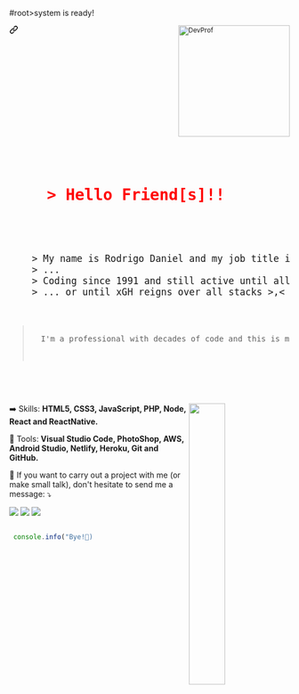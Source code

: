 
<div style="
  -webkit-animation: slide-up 0.9s cubic-bezier(0.65, 0, 0.35, 1) both;
          animation: slide-up 0.9s cubic-bezier(0.65, 0, 0.35, 1) both;


@-webkit-keyframes slide-up {
  0% {
    transform: translateY(100px);
  }
  100% {
    transform: translateY(0);
  }
}

@keyframes slide-up {
  0% {
    transform: translateY(100px);
  }
  100% {
    transform: translateY(0);
  }
}">
<div style="background: url(https://web4comunicacao.com/wp-content/uploads/2016/07/lines-of-code.jpg);  ">
  <p align="left">#root>system is ready!</p>
<small style="height: 30px"><svg class="octicon octicon-link" viewBox="0 0 16 16" version="1.1" width="16" height="16" aria-hidden="true"><path fill-rule="evenodd" d="M7.775 3.275a.75.75 0 001.06 1.06l1.25-1.25a2 2 0 112.83 2.83l-2.5 2.5a2 2 0 01-2.83 0 .75.75 0 00-1.06 1.06 3.5 3.5 0 004.95 0l2.5-2.5a3.5 3.5 0 00-4.95-4.95l-1.25 1.25zm-4.69 9.64a2 2 0 010-2.83l2.5-2.5a2 2 0 012.83 0 .75.75 0 001.06-1.06 3.5 3.5 0 00-4.95 0l-2.5 2.5a3.5 3.5 0 004.95 4.95l1.25-1.25a.75.75 0 00-1.06-1.06l-1.25 1.25a2 2 0 01-2.83 0z"></path></svg>
  
  <img src="https://user-images.githubusercontent.com/27720916/151708725-e6ba3538-4d83-4697-946f-d6189361b2bc.gif" alt="DevProf" min-width="300px" max-width="300px" width="200px" align="right"/>
    
  
  <br/>
    
  </small>

<p align="left"> 
  <pre style="width: 100%" >
  <h1 align="left" style="color: red; transition: all 2s ease 1s;" class="slide-up">
    > Hello Friend[s]!!  
  </h1>
  <big>
    > My name is Rodrigo Daniel and my job title is Senior Full Stack Developer
    > ...
    > Coding since 1991 and still active until all bugs are extinct
    > ... or until xGH reigns over all stacks >,<
  </big>
  <blockquote>
  I'm a professional with decades of code and this is my life.
  
  </blockquote>
  
  </pre>
  <img align="right" width="36%" src="https://github-readme-stats.vercel.app/api?username=rodasistemas&count_private=true&show_icons=true&theme=tokyonight" />
</p>

<p align="left">
  ➡️ Skills: <strong>HTML5, CSS3, JavaScript, PHP, Node, React and ReactNative.</strong>
</p>

<p align="left">
  💼 Tools: <strong>Visual Studio Code, PhotoShop, AWS, Android Studio, Netlify, Heroku, Git and GitHub.</strong>
</p>

<p align="left">
  💌 If you want to carry out a project with me (or make small talk), don't hesitate to send me a message: ⤵️
</p>

<p align="left">
  <a href="https://www.instagram.com/rodasistemas/" alt="Instagram">
  <img src="https://img.shields.io/badge/-Instagram-DF0174?style=for-the-badge&logo=instagram&logoColor=white&link=https://www.instagram.com/rodasistemas/"/></a>
  
  <a href="https://www.linkedin.com/in/daniel-andrade-293732b3/" alt="Linkedin">
  <img src="https://img.shields.io/badge/-Linkedin-0e76a8?style=for-the-badge&logo=Linkedin&logoColor=white&link=https://www.linkedin.com/in/daniel-andrade-293732b3/" /></a>

  <a href="https://www.facebook.com/rodasistemas/" alt="Facebook">
  <img src="https://img.shields.io/badge/-Facebook-3b5998?style=for-the-badge&logo=facebook&logoColor=white&link=https://www.facebook.com/rodasistemas/"/></a>
</p>
  
</div>


<canvas id="c"></canvas>
 ```js

  console.info("Bye!👋)
```
</div>
